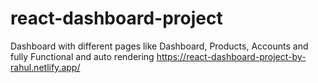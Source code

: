 # react-dashboard-project
Dashboard with different pages like Dashboard, Products, Accounts and fully Functional and auto rendering
https://react-dashboard-project-by-rahul.netlify.app/
